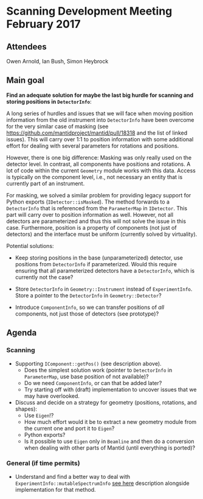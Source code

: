 # Scanning Development Meeting February 2017

## Attendees

Owen Arnold,
Ian Bush,
Simon Heybrock

## Main goal

**Find an adequate solution for maybe the last big hurdle for scanning and storing positions in `DetectorInfo`**:

A long series of hurdles and issues that we will face when moving position information from the old instrument into `DetectorInfo` have been overcome for the very similar case of masking (see https://github.com/mantidproject/mantid/pull/18318 and the list of linked issues). This will carry over 1:1 to position information with some additional effort for dealing with several parameters for rotations and positions.

However, there is one big difference: Masking was only really used on the detector level. In contrast, all components have positions and rotations. A lot of code within the current `Geometry` module works with this data. Access is typically on the component level, i.e., not necessary an entity that is currently part of an instrument.

For masking, we solved a similar problem for providing legacy support for Python exports (`IDetector::isMasked`). The method forwards to a `DetectorInfo` that is referenced from the `ParameterMap` in `IDetector`. This part will carry over to position information as well. However, not all detectors are parameterized and thus this will not solve the issue in this case. Furthermore, position is a property of components (not just of detectors) and the interface must be uniform (currently solved by virtuality).

Potential solutions:

- Keep storing positions in the base (unparameterized) detector, use positions from `DetectorInfo` if parameterized. Would this require ensuring that all parameterized detectors have a `DetectorInfo`, which is currently not the case?

- Store `DetectorInfo` in `Geometry::Instrument` instead of `ExperimentInfo`. Store a pointer to the `DetectorInfo` in `Geometry::Detector`?

- Introduce `ComponentInfo`, so we can transfer positions of *all* components, not just those of detectors (see prototype)?

## Agenda

### Scanning

- Supporting `IComponent::getPos()` (see description above).
  - Does the simplest solution work (pointer to `DetectorInfo` in `ParameterMap`, use base position of not available)?
  - Do we need `ComponentInfo`, or can that be added later?
  - Try starting off with (draft) implementation to uncover issues that we may have overlooked.
- Discuss and decide on a strategy for geometry (positions, rotations, and shapes):
  - Use `Eigen`!?
  - How much effort would it be to extract a new geometry module from the current one and port it to `Eigen`?
  - Python exports?
  - Is it possible to use `Eigen` only in `Beamline` and then do a conversion when dealing with other parts of Mantid (until everything is ported)?


### General (if time permits)

* Understand and find a better way to deal with `ExperimentInfo::mutableSpectrumInfo` [see here](https://github.com/mantidproject/mantid/pull/18460/files) description alongside implementation for that method.
